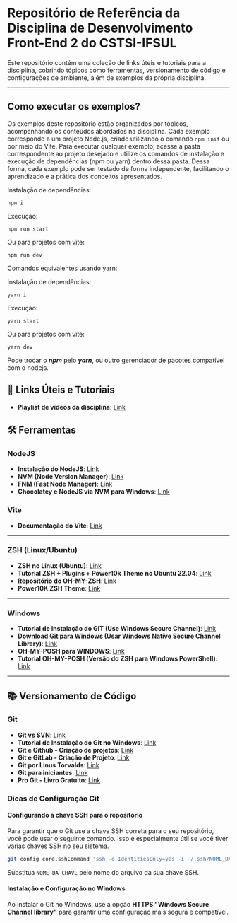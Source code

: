 

# Repositório de Referência da Disciplina de Desenvolvimento Front-End 2 do CSTSI-IFSUL

Este repositório contém uma coleção de links úteis e tutoriais para a disciplina, cobrindo tópicos como ferramentas, versionamento de código e configurações de ambiente, além de exemplos da própria disciplina.

-----

## Como executar os exemplos?

Os exemplos deste repositório estão organizados por tópicos, acompanhando os conteúdos abordados na disciplina. Cada exemplo corresponde a um projeto Node.js, criado utilizando o comando `npm init` ou por meio do Vite. Para executar qualquer exemplo, acesse a pasta correspondente ao projeto desejado e utilize os comandos de instalação e execução de dependências (npm ou yarn) dentro dessa pasta. Dessa forma, cada exemplo pode ser testado de forma independente, facilitando o aprendizado e a prática dos conceitos apresentados.

Instalação de dependências:
```shell
npm i
```
Execução:
```shell
npm run start
```
Ou para projetos com vite:
```shell
npm run dev
```

Comandos equivalentes usando yarn:

Instalação de dependências:
```shell
yarn i
```
Execução:
```shell
yarn start
```
Ou para projetos com vite:
```shell
yarn dev
```

Pode trocar o ***npm*** pelo ***yarn***, ou outro gerenciador de pacotes compatível com o nodejs.



## 🔗 Links Úteis e Tutoriais

  * **Playlist de vídeos da disciplina**: [Link](https://www.youtube.com/playlist?list=PLYIQM64rTyLLZY2dkmXwKdhWSfn8LUgMW)

## 🛠️ Ferramentas

### NodeJS

  * **Instalação do NodeJS**: [Link](https://nodejs.org/en/download)
  * **NVM (Node Version Manager)**: [Link](https://github.com/nvm-sh/nvm)
  * **FNM (Fast Node Manager)**: [Link](https://github.com/Schniz/fnm)
  * **Chocolatey e NodeJS via NVM para Windows**: [Link](https://blog.logrocket.com/install-node-windows-chocolatey/)

### Vite
  * **Documentação do Vite**: [Link](https://vite.dev/guide/)

-----

### ZSH (Linux/Ubuntu)

  * **ZSH no Linux (Ubuntu)**: [Link](https://pt.linux-console.net/?p=13785#google_vignette)
  * **Tutorial ZSH + Plugins + Power10k Theme no Ubuntu 22.04**: [Link](https://gist.github.com/jonilsonds9/4b017d54876b279c27ce77f116f5d3ca)  
  * **Repositório do OH-MY-ZSH**: [Link](https://github.com/ohmyzsh/)
  * **Power10K ZSH Theme**: [Link](https://github.com/romkatv/powerlevel10k)

-----

### Windows

  * **Tutorial de Instalação do GIT (Use Windows Secure Channel)**: [Link](https://dicasdeprogramacao.com.br/como-instalar-o-git-no-windows/)
  * **Download Git para Windows (Usar Windows Native Secure Channel Library)**: [Link](https://git-scm.com/downloads/win)
  * **OH-MY-POSH para WINDOWS**: [Link](https://ohmyposh.dev/docs/installation/windows)
  * **Tutorial OH-MY-POSH (Versão do ZSH para Windows PowerShell)**: [Link](https://prof-gillgonzales-ifsul.notion.site/Oh-My-Posh-2551037386bf8057a457f2564059dbe1h)

-----

## 📚 Versionamento de Código

### Git

  * **Git vs SVN**: [Link](https://prof-gillgonzales-ifsul.notion.site/SVN-vs-GIT-2551037386bf80a4b26ec69429777850)
  * **Tutorial de Instalação do Git no Windows**: [Link](https://dicasdeprogramacao.com.br/como-instalar-o-git-no-windows/)
  * **Git e Github - Criação de projetos**: [Link](https://www.freecodecamp.org/portuguese/news/tutorial-de-git-e-github-controle-de-versao-para-iniciantes/)
  * **Git e GitLab - Criação de Projeto**: [Link](https://medium.com/ekode/primeiros-passos-com-git-e-gitlab-criando-seu-primeiro-projeto-89f9001614b0)
  * **Git por Linus Torvalds**: [Link](https://www.youtube.com/watch?v=4XpnKHJAok8)
  * **Git para iniciantes**: [Link](https://www.youtube.com/watch?v=8JJ101D3knE)
  * **Pro Git - Livro Gratuito**: [Link](https://git-scm.com/book/pt-br/v2)

### Dicas de Configuração Git

#### Configurando a chave SSH para o repositório

Para garantir que o Git use a chave SSH correta para o seu repositório, você pode usar o seguinte comando. Isso é especialmente útil se você tiver várias chaves SSH no seu sistema.

```bash
git config core.sshCommand 'ssh -o IdentitiesOnly=yes -i ~/.ssh/NOME_DA_CHAVE -F /dev/null'
```

Substitua `NOME_DA_CHAVE` pelo nome do arquivo da sua chave SSH.

#### Instalação e Configuração no Windows

Ao instalar o Git no Windows, use a opção **HTTPS "Windows Secure Channel library"** para garantir uma configuração mais segura e compatível.
